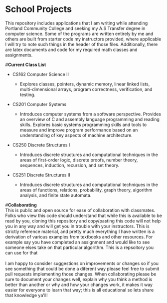 # **School Projects**
This repository includes applications that I am writing while attending
Portland Community College and seeking my A.S Transfer degree in computer science. Some of the programs 
are written entirely by me and others are built from starter code my instructors
provided, where applicable I will try to note such things in the header of those
files. Additionally, there are latex documents and code for my required math classes and assignments. 

#**Current Class List**

* CS162 Computer Science II<BR>
     * Explores classes, pointers, dynamic memory, linear linked lists, multi-dimensional arrays, program correctness, verification, and testing.<BR> 

* CS201 Computer Systems<BR>
     * Introduces computer systems from a software perspective. Provides an overview of C and assembly language programming and reading skills. Explores basic systems programming skills and tools to measure and improve program performance based on an understanding of key aspects of machine architecture.<BR>

* CS250 Discrete Structures I<BR>
     * Introduces discrete structures and computational techniques in the areas of first-order logic, discrete proofs, number theory, sequences, induction, recursion, and set theory.<BR>

* CS251 Discrete Structures II <BR>
     * Introduces discrete structures and computational techniques in the areas of functions, relations, probability, graph theory, algorithm analysis, and finite state automata.

#**Collaborating**<BR>
This is public and open source for ease of collaboration with classmates. Folks who view this code should understand that while this is available to be read by you, cloning this repository and copy/pasting this code will not help you in any way and will get you in trouble with your instructors. This is strictly reference material, and pretty much everything I have written is a derivation of various examples from textbooks and other resources. For example say you have completed an assignment and would like to see someone elses take on that particular algorithm. This is a repsoitory you can use for that<BR>
<BR>
I am happy to consider suggestions on improvements or changes so if you see something that could be done a diferent way please feel free to submit pull requests implementing those changes. When collaborating please be sure to document your changes well, explain why you think a method is better than another or why and how your changes work, it makes it way easier for everyone to learn that way; this is all educational so lets share that knowledge ya'll!


